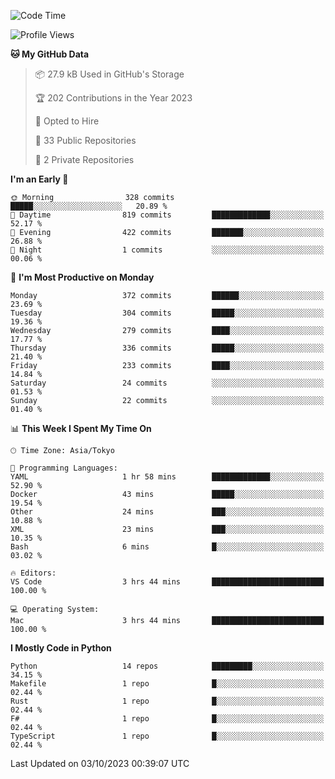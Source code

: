 <!--START_SECTION:waka-->
![Code Time](http://img.shields.io/badge/Code%20Time-715%20hrs%2031%20mins-blue)

![Profile Views](http://img.shields.io/badge/Profile%20Views-1-blue)

**🐱 My GitHub Data** 

> 📦 27.9 kB Used in GitHub's Storage 
 > 
> 🏆 202 Contributions in the Year 2023
 > 
> 💼 Opted to Hire
 > 
> 📜 33 Public Repositories 
 > 
> 🔑 2 Private Repositories 
 > 
**I'm an Early 🐤** 

```text
🌞 Morning                328 commits         █████░░░░░░░░░░░░░░░░░░░░   20.89 % 
🌆 Daytime                819 commits         █████████████░░░░░░░░░░░░   52.17 % 
🌃 Evening                422 commits         ███████░░░░░░░░░░░░░░░░░░   26.88 % 
🌙 Night                  1 commits           ░░░░░░░░░░░░░░░░░░░░░░░░░   00.06 % 
```
📅 **I'm Most Productive on Monday** 

```text
Monday                   372 commits         ██████░░░░░░░░░░░░░░░░░░░   23.69 % 
Tuesday                  304 commits         █████░░░░░░░░░░░░░░░░░░░░   19.36 % 
Wednesday                279 commits         ████░░░░░░░░░░░░░░░░░░░░░   17.77 % 
Thursday                 336 commits         █████░░░░░░░░░░░░░░░░░░░░   21.40 % 
Friday                   233 commits         ████░░░░░░░░░░░░░░░░░░░░░   14.84 % 
Saturday                 24 commits          ░░░░░░░░░░░░░░░░░░░░░░░░░   01.53 % 
Sunday                   22 commits          ░░░░░░░░░░░░░░░░░░░░░░░░░   01.40 % 
```


📊 **This Week I Spent My Time On** 

```text
🕑︎ Time Zone: Asia/Tokyo

💬 Programming Languages: 
YAML                     1 hr 58 mins        █████████████░░░░░░░░░░░░   52.90 % 
Docker                   43 mins             █████░░░░░░░░░░░░░░░░░░░░   19.54 % 
Other                    24 mins             ███░░░░░░░░░░░░░░░░░░░░░░   10.88 % 
XML                      23 mins             ███░░░░░░░░░░░░░░░░░░░░░░   10.35 % 
Bash                     6 mins              █░░░░░░░░░░░░░░░░░░░░░░░░   03.02 % 

🔥 Editors: 
VS Code                  3 hrs 44 mins       █████████████████████████   100.00 % 

💻 Operating System: 
Mac                      3 hrs 44 mins       █████████████████████████   100.00 % 
```

**I Mostly Code in Python** 

```text
Python                   14 repos            █████████░░░░░░░░░░░░░░░░   34.15 % 
Makefile                 1 repo              █░░░░░░░░░░░░░░░░░░░░░░░░   02.44 % 
Rust                     1 repo              █░░░░░░░░░░░░░░░░░░░░░░░░   02.44 % 
F#                       1 repo              █░░░░░░░░░░░░░░░░░░░░░░░░   02.44 % 
TypeScript               1 repo              █░░░░░░░░░░░░░░░░░░░░░░░░   02.44 % 
```




 Last Updated on 03/10/2023 00:39:07 UTC
<!--END_SECTION:waka-->
